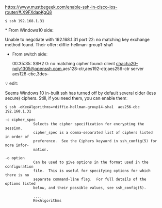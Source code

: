 


https://www.mustbegeek.com/enable-ssh-in-cisco-ios-router/#.X9FXdapKgQ8


```
$ ssh 192.168.1.31
```


* From Windows10 side:

  Unable to negotiate with 192.168.1.31 port 22: no matching key exchange method found. Their offer: diffie-hellman-group1-sha1

* From switch side:

  00:35:35: SSH2 0: no matching cipher found: client chacha20-poly1305@openssh.com,aes128-ctr,aes192-ctr,aes256-ctr server aes128-cbc,3des-

:bulb: edit:

Seems Windows 10 in-built ssh has turned off by default several older (less secure) ciphers. Still, if you need them, you can enable them:

```
$ ssh -oKexAlgorithms=+diffie-hellman-group14-sha1  aes256-cbc 192.168.1.31
```

    -c cipher_spec
                 Selects the cipher specification for encrypting the session.
                 cipher_spec is a comma-separated list of ciphers listed in order of
                 preference.  See the Ciphers keyword in ssh_config(5) for more infor-
                 mation.

    -o option
                 Can be used to give options in the format used in the configuration
                 file.  This is useful for specifying options for which there is no
                 separate command-line flag.  For full details of the options listed
                 below, and their possible values, see ssh_config(5).
                 
                 ....
                 KexAlgorithms

